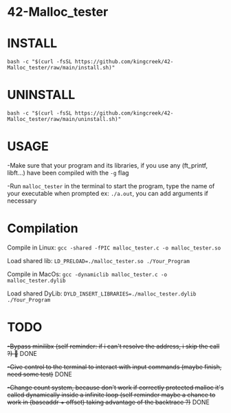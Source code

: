 # 42-Malloc_tester

# INSTALL
`bash -c "$(curl -fsSL https://github.com/kingcreek/42-Malloc_tester/raw/main/install.sh)"`

# UNINSTALL
`bash -c "$(curl -fsSL https://github.com/kingcreek/42-Malloc_tester/raw/main/uninstall.sh)"`

# USAGE
-Make sure that your program and its libraries, if you use any (ft_printf, libft...) have been compiled with the `-g` flag

-Run `malloc_tester` in the terminal to start the program, type the name of your executable when prompted ex: `./a.out`, you can add arguments if necessary

# Compilation

Compile in Linux:
`gcc -shared -fPIC malloc_tester.c -o malloc_tester.so`

Load shared lib:
`LD_PRELOAD=./malloc_tester.so ./Your_Program`



Compile in MacOs:
`gcc -dynamiclib malloc_tester.c -o malloc_tester.dylib`

Load shared DyLib:
`DYLD_INSERT_LIBRARIES=./malloc_tester.dylib ./Your_Program`


# TODO
~~-Bypass minilibx (self reminder: if i can't resolve the address, i skip the call ?) 🤬~~ DONE

~~-Give control to the terminal to interact with input commands (maybe finish, need some test)~~ DONE

~~-Change count system, because don't work if correctly protected malloc it's called dynamically inside a infinite loop (self reminder maybe a chance to work in (baseaddr + offset) taking advantage of the backtrace ?)~~ DONE